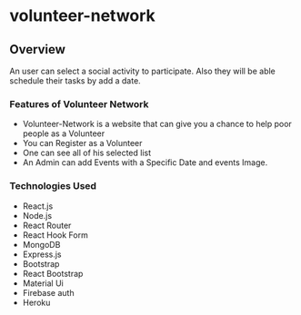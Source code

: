 # volunteer-network
## Overview
An user can select a social activity to participate. Also they will be able schedule their tasks by add a date.

### Features of Volunteer Network
- Volunteer-Network is a website that can give you a chance to help poor people as a Volunteer
- You can Register as a Volunteer
- One can see all of his selected list
- An Admin can add Events with a Specific Date and events Image.
### Technologies Used
- React.js
- Node.js
- React Router
- React Hook Form
- MongoDB
- Express.js
- Bootstrap
- React Bootstrap
- Material Ui
- Firebase auth
- Heroku


